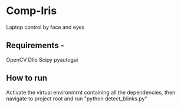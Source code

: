 # Comp-Iris
Laptop control by face and eyes

## Requirements -
OpenCV
Dlib
Scipy
pyautogui

## How to run
Activate the virtual environmrnt containing all the dependencies, then navigate to project root and run "python detect_blinks.py"
